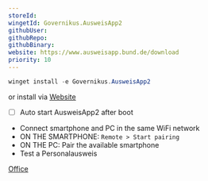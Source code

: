 ```yaml
---
storeId: 
wingetId: Governikus.AusweisApp2
githubUser: 
githubRepo: 
githubBinary: 
website: https://www.ausweisapp.bund.de/download
priority: 10
---
```



```powershell
winget install -e Governikus.AusweisApp2
```

or install via [Website](https://www.ausweisapp.bund.de/download)

- [ ] Auto start AusweisApp2 after boot
- Connect smartphone and PC in the same WiFi network
- ON THE SMARTPHONE: `Remote > Start pairing`
- ON THE PC: Pair the available smartphone
- Test a Personalausweis

[Office](../notes/Office.md)